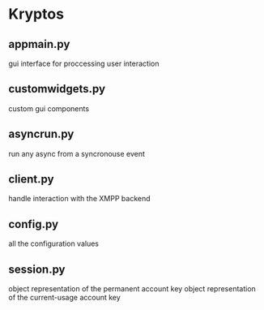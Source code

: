 # Kryptos







## appmain.py
gui interface for proccessing user interaction

## customwidgets.py
custom gui components

## asyncrun.py
run any async from a syncronouse event

## client.py
handle interaction with the XMPP backend

## config.py
all the configuration values

## session.py
object representation of the permanent account key
object representation of the current-usage account key